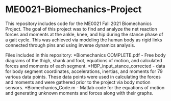# ME0021-Biomechanics-Project
This repository includes code for the ME0021 Fall 2021 Biomechanics Project. The goal of this project was to find and analyze the net reaction forces and moments at the ankle, knee, and hip during the stance phase of a gait cycle. This was achieved via modeling the human body as rigid links connected through pins and using inverse dynamics analysis. 

Files included in this repository: 
*Biomechanics COMPLETE.pdf - Free body diagrams of the thigh, shank and foot, equations of motion, and calculated forces and moments of each segment. 
*HBP_input_stance_corrected - data for body segment coordinates, accelerations, inertias, and moments for 79 various data points. These data points were used in calculating the forces and moments and were gathered prior to the project via body motion sensors.
*Biomechanics_Code.m - Matlab code for the equations of motion and generating unknown moments and forces along with their graphs. 
